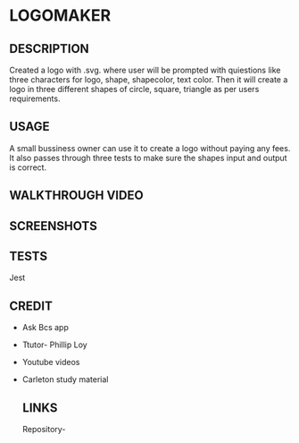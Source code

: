 # LOGOMAKER

## DESCRIPTION
Created a logo with .svg. where user will be prompted with quiestions like three characters for logo, shape, shapecolor, text color. Then it will create a logo in three different shapes of circle, square, triangle as per users requirements.

## USAGE
A small bussiness owner can use it to create a logo without paying any fees. It also passes through three tests to make sure the shapes input and output is correct.

## WALKTHROUGH VIDEO

## SCREENSHOTS

## TESTS
Jest

## CREDIT
- Ask Bcs app
- Ttutor- Phillip Loy
- Youtube videos
- Carleton study material

  ## LINKS
  Repository- 
